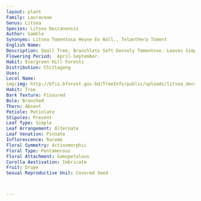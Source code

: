 ```yaml
---
layout: plant
Family: Lauraceae
Genus: Litsea
Species: Litsea Deccanensis
Author: Gamble
Synonyms: Litsea Tomentosa Heyne Ex Wall., Telanthera Toment
English Name: 
Description: Small Tree, Branchlets Soft Densely Tomentose. Leaves Simple, C 4-9 Ã— 9-15 Cm, Petiolate, Alternate To Spirally Arranged, Penninerved, Coriaceous, Elliptic-oblong To Subobovate, Elliptic, Acute To Obtusely Acuminate, Slender, Nerves 8-10 Pairs, Base Acute Or Rounded. Large Solitary Umbels With Many-flowered, Axillary Or Extra Axillary, Peduncles C 3 Cm Long With 1-3 Stalked Slender Flowers, Shortly Pedicelled, Bracteate, Bracts 4, Ovate, Ovate-orbicular, Fleshy, Tomentose On Both The Surfaces, 5-10 Mm Long, Perianth Lacking. Male Flowers With 15-18 Stamens, Anthers Oblong, Shorter Than The Long Villous Filaments, Upper Cells Introrse, Lower Latrorse, Glands Of Whorls 3-5, Long Toadstool Shaped, Long Stipiatate. Female Flowers With As Many As Staminodes, Small, Apex Sub-spathulate, Filaments Long Slender, Ovary Globose, Styles Long With Small Subcapitate Stigmas. Fruit Globose, 1.0-1.5 Cm In Diameter, Cup Disk Like, Fleshy, Black.
Flowering Period:  April-September.
Habit: Evergreen Hill Forests
Distribution: Chittagong
Uses: 
Local Name: 
img:img: http://bfis.bforest.gov.bd/TreeInfo/public/uploads/litsea_deccanensis.jpg
Habit: Tree
Bark Texture: Fissured
Bole: Branched
Thorn: Absent
Petiole: Petiolate
Stipules: Present
Leaf Type: Simple
Leaf Arrangement: Alternate
Leaf Venation: Pinnate
Inflorescence: Raceme
Floral Symmetry: Actinomorphic
Floral Type: Pentamerous
Floral Attachment: Gamopetalous
Corolla Aestivation: Imbricate
Fruit: Drupe
Sexual Reproductive Unit: Covered Seed



---
```


